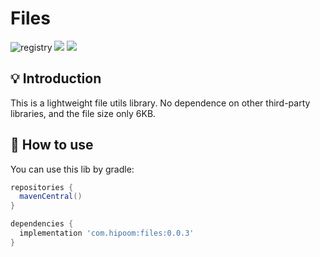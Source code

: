 # Files 

![registry](https://img.shields.io/maven-central/v/com.hipoom/registry)    ![](https://img.shields.io/github/last-commit/hipoom/registry?color=blue)     ![](https://img.shields.io/github/license/hipoom/registry)


## 💡 Introduction
This is a lightweight file utils library.
No dependence on other third-party libraries, and the file size only 6KB.

## 🔨 How to use
You can use this lib by gradle:
```groovy
repositories {
  mavenCentral()
}

dependencies {
  implementation 'com.hipoom:files:0.0.3'
}
```
